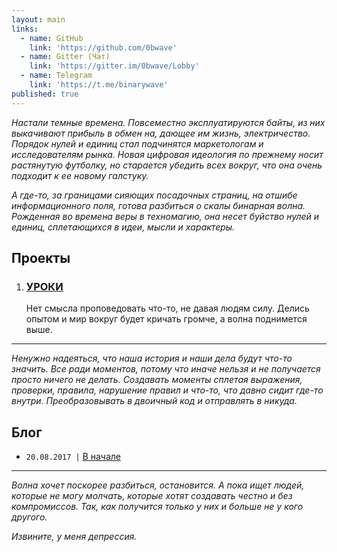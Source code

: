 ```yaml
---
layout: main
links:
  - name: GitHub
    link: 'https://github.com/0bwave'
  - name: Gitter (Чат)
    link: 'https://gitter.im/0bwave/Lobby'
  - name: Telegram
    link: 'https://t.me/binarywave'
published: true
---
```


_Настали темные времена. Повсеместно эксплуатируются байты, из них выкачивают прибыль в обмен на, дающее им жизнь, электричество. Порядок нулей и единиц стал подчинятся маркетологам и исследователям рынка. Новая цифровая идеология по прежнему носит растянутую футболку, но старается убедить всех вокруг, что она очень подходит к ее новому галстуку._

_А где-то, за границами сияющих посадочных страниц, на отшибе информационного поля, готова разбиться о скалы бинарная волна. Рожденная во времена веры в техномагию, она несет буйство нулей и единиц, сплетающихся в идеи, мысли и характеры._

## Проекты

1. ### [УРОКИ](http://lessons.0bwave.site)
   Нет смысла проповедовать что-то, не давая людям силу. Делись опытом и мир вокруг будет кричать громче, а волна поднимется выше.

---

_Ненужно надеяться, что наша история и наши дела будут что-то значить. Все ради моментов, потому что иначе нельзя и не получается просто ничего не делать. Создавать моменты сплетая выражения, проверки, правила, нарушение правил и что-то, что давно сидит где-то внутри. Преобразовывать в двоичный код и отправлять в никуда._

## Блог

- `20.08.2017 |` [В начале](blog/start)

---

_Волна хочет поскорее разбиться, остановится. А пока ищет людей, которые не могу молчать, которые хотят создавать честно и без компромиссов. Так, как получится только у них и больше не у кого другого._

_Извините, у меня депрессия._
